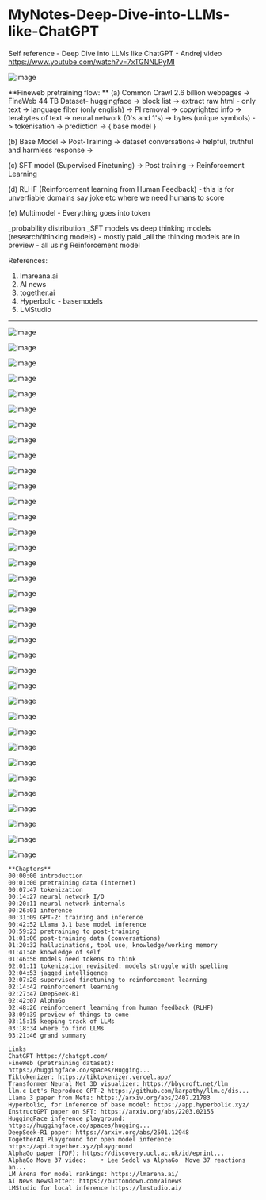 # MyNotes-Deep-Dive-into-LLMs-like-ChatGPT
Self reference - Deep Dive into LLMs like ChatGPT - Andrej video https://www.youtube.com/watch?v=7xTGNNLPyMI

  ![image](https://github.com/user-attachments/assets/f3a1a429-b8a6-46e1-8fee-d22efda57202)

  **Fineweb pretraining flow: **
(a) Common Crawl 2.6 billion webpages ->  FineWeb 44 TB Dataset- huggingface -> block list -> extract raw html - only text -> language filter (only english) -> PI removal -> copyrighted info -> terabytes of text -> neural network (0's and 1's) -> bytes (unique symbols) -> tokenisation -> prediction -> { base model }

(b) Base Model -> Post-Training -> dataset conversations->  helpful, truthful and harmless response -> 

(c) SFT model (Supervised Finetuning) -> Post training -> Reinforcement Learning 

(d) RLHF (Reinforcement learning from Human Feedback) - this is for unverfiable domains say joke etc where we need humans to score

(e) Multimodel - Everything goes into token  

_probability distribution
_SFT models vs deep thinking models (research/thinking models) - mostly paid
_all the thinking models are in preview - all using Reinforcement model

References: 
1) lmareana.ai
2) AI news
3) together.ai
4) Hyperbolic - basemodels
5) LMStudio 
------------------------------------------------------------------------------------------------------------------------------------------------------
  ![image](https://github.com/user-attachments/assets/f84300cc-09d2-4be2-919e-5d04585b7c99)
  
  ![image](https://github.com/user-attachments/assets/b3828e3b-1047-4bcc-9e58-6c741bc8b7f8)

  ![image](https://github.com/user-attachments/assets/9ad89e13-662d-4b74-b88d-984db175ec83)

  ![image](https://github.com/user-attachments/assets/d0543b00-8cc9-4ce7-aac7-4921969acc01)

  ![image](https://github.com/user-attachments/assets/2e141c46-a0dc-4209-9336-3446409a840c)

  ![image](https://github.com/user-attachments/assets/14839d72-bd39-4ed1-b03d-e2c8185bc7ce)

  ![image](https://github.com/user-attachments/assets/303e3a60-9b3d-44d1-b9ef-8ccbdfcb98f2)

  ![image](https://github.com/user-attachments/assets/a833958a-5c50-458e-86de-8b87b8062b23)
  
![image](https://github.com/user-attachments/assets/bdbd339a-c463-4a65-8ac6-43c28aaf07fe)

![image](https://github.com/user-attachments/assets/b10f66f3-4426-49f2-9d2b-9a7f0709ea5f)

![image](https://github.com/user-attachments/assets/cfa1e5ab-fca7-4355-b080-d47ff1aa0c9e)

![image](https://github.com/user-attachments/assets/68c5671d-19f2-4ed4-842e-73bf83eb3f34)

![image](https://github.com/user-attachments/assets/9c2ff9ea-3aa2-4955-bde4-6ca3b23b6f25)

![image](https://github.com/user-attachments/assets/8747d720-0e98-49f7-9cd1-325e91ca220e)

![image](https://github.com/user-attachments/assets/7f30826b-1c8a-4513-b85d-903b50f635f0)

![image](https://github.com/user-attachments/assets/9ac228b0-1e65-4262-89bb-ef8129914751)

![image](https://github.com/user-attachments/assets/731af686-9859-48b8-9413-13538e5e3ffe)

![image](https://github.com/user-attachments/assets/96e9b754-eaac-42c4-a6ec-77fc873a3cca)

![image](https://github.com/user-attachments/assets/87bc3bd2-d803-430b-8f4e-2f3fb33751d2)

![image](https://github.com/user-attachments/assets/7b5d18d7-f039-4e61-bb52-65ad815160b1)

![image](https://github.com/user-attachments/assets/4cc8fcdc-4793-4e92-8745-bee133e16a43)

![image](https://github.com/user-attachments/assets/3b3bdd2c-8c61-4503-ab2e-1b75926ca99f)

![image](https://github.com/user-attachments/assets/98c19af1-f1e7-4978-8cef-3ab4715202b3)

![image](https://github.com/user-attachments/assets/46483778-3b54-47cf-bf9b-e908502ae7aa)

![image](https://github.com/user-attachments/assets/ad1c66ed-f766-4a2c-9a7d-868638413420)

![image](https://github.com/user-attachments/assets/f756ea31-e699-402e-9f00-d1a592cf04cb)

![image](https://github.com/user-attachments/assets/a18851a7-eb54-4406-80cd-04dcbe010f3c)

![image](https://github.com/user-attachments/assets/a17f71bb-c3fc-49e5-8b64-37c375d19ff2)

![image](https://github.com/user-attachments/assets/ccd87898-e483-41d2-892f-4c14e894ed87)

![image](https://github.com/user-attachments/assets/0ea70555-e221-4c33-834a-3713d6bce543)

![image](https://github.com/user-attachments/assets/01660de8-cc59-453e-b1aa-2e25e45c9d75)

![image](https://github.com/user-attachments/assets/d1c0261b-d799-4b83-b16e-b15116aa1ee1)

![image](https://github.com/user-attachments/assets/9c5b06cf-7581-43ae-836c-b3de1b621676)

![image](https://github.com/user-attachments/assets/5a73a55d-f69c-4ecf-9994-c447dc2f948c)

![image](https://github.com/user-attachments/assets/1f0d4fb7-c579-4e16-bd05-1f7cf632c635)

```
**Chapters**
00:00:00 introduction
00:01:00 pretraining data (internet)
00:07:47 tokenization
00:14:27 neural network I/O
00:20:11 neural network internals
00:26:01 inference
00:31:09 GPT-2: training and inference
00:42:52 Llama 3.1 base model inference
00:59:23 pretraining to post-training
01:01:06 post-training data (conversations)
01:20:32 hallucinations, tool use, knowledge/working memory
01:41:46 knowledge of self
01:46:56 models need tokens to think
02:01:11 tokenization revisited: models struggle with spelling
02:04:53 jagged intelligence
02:07:28 supervised finetuning to reinforcement learning
02:14:42 reinforcement learning
02:27:47 DeepSeek-R1
02:42:07 AlphaGo
02:48:26 reinforcement learning from human feedback (RLHF)
03:09:39 preview of things to come
03:15:15 keeping track of LLMs
03:18:34 where to find LLMs
03:21:46 grand summary
```

```
Links
ChatGPT https://chatgpt.com/
FineWeb (pretraining dataset): https://huggingface.co/spaces/Hugging...
Tiktokenizer: https://tiktokenizer.vercel.app/
Transformer Neural Net 3D visualizer: https://bbycroft.net/llm
llm.c Let's Reproduce GPT-2 https://github.com/karpathy/llm.c/dis...
Llama 3 paper from Meta: https://arxiv.org/abs/2407.21783
Hyperbolic, for inference of base model: https://app.hyperbolic.xyz/
InstructGPT paper on SFT: https://arxiv.org/abs/2203.02155
HuggingFace inference playground: https://huggingface.co/spaces/hugging...
DeepSeek-R1 paper: https://arxiv.org/abs/2501.12948
TogetherAI Playground for open model inference: https://api.together.xyz/playground
AlphaGo paper (PDF): https://discovery.ucl.ac.uk/id/eprint...
AlphaGo Move 37 video:    • Lee Sedol vs AlphaGo  Move 37 reactions an...  
LM Arena for model rankings: https://lmarena.ai/
AI News Newsletter: https://buttondown.com/ainews
LMStudio for local inference https://lmstudio.ai/

```
